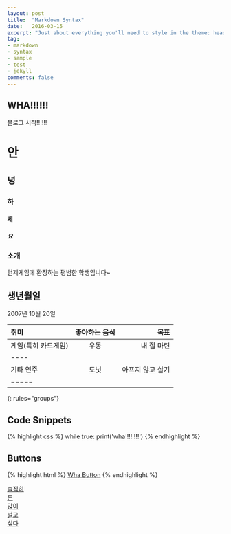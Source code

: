 ```yaml
---
layout: post
title:  "Markdown Syntax"
date:   2016-03-15
excerpt: "Just about everything you'll need to style in the theme: headings, paragraphs, blockquotes, tables, code blocks, and more."
tag:
- markdown 
- syntax
- sample
- test
- jekyll
comments: false
---
```


## WHA!!!!!!
블로그 시작!!!!!!

# 안

## 녕

### 하

#### 세

##### 요

### 소개

턴제게임에 환장하는 평범한 학생입니다~

## 생년월일

2007년 10월 20일

| 취미       | 좋아하는 음식  | 목표       |
|:--------|:-------:|--------:|
| 게임(특히 카드게임) | 우동      | 내 집 마련  |
|----
| 기타 연주   | 도넛       | 아프지 않고 살기 |
|=====
{: rules="groups"}

## Code Snippets

{% highlight css %}
while true:
   print('wha!!!!!!!!')
{% endhighlight %}

## Buttons

{% highlight html %}
<a href="#" class="btn btn-success">Wha Button</a>
{% endhighlight %}

<div markdown="0"><a href="#" class="btn">솔직히</a></div>
<div markdown="0"><a href="#" class="btn btn-success">돈</a></div>
<div markdown="0"><a href="#" class="btn btn-warning">많이</a></div>
<div markdown="0"><a href="#" class="btn btn-danger">벌고</a></div>
<div markdown="0"><a href="#" class="btn btn-info">싶다</a></div>

